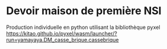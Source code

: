 # Devoir maison de première NSI

Production individuelle en python utilisant la bibliothèque pyxel
https://kitao.github.io/pyxel/wasm/launcher/?run=yamayaya.DM_casse_brique.cassebrique

